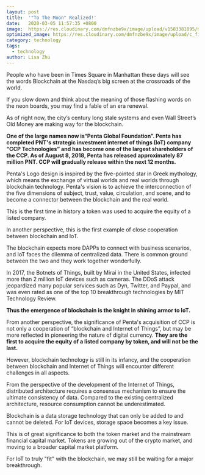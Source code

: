```yaml
---
layout: post
title:  '"To The Moon" Realized!'
date:   2020-03-05 11:57:35 +0800
image:  https://res.cloudinary.com/dmfnzbe9x/image/upload/v1583381895/moon_up6av0.png
optimized_image: https://res.cloudinary.com/dmfnzbe9x/image/upload/c_fill,h_171,w_325/v1583381895/moon_up6av0.png
category: technology
tags:
  - technology
author: Lisa Zhu
---
```


People who have been in Times Square in Manhattan these days will see the words Blockchain at the Nasdaq’s big screen at the crossroads of the world.

If you slow down and think about the meaning of those flashing words on the neon boards, you may find a fable of an era renewal.

As of right now, the city’s century long stale systems and even Wall Street’s Old Money are making way for the blockchain.

<strong>One of the large names now is“Penta Global Foundation”. Penta has completed PNT's strategic investment internet of things (IoT) company “CCP Technologies” and has become one of the largest shareholders of the CCP. As of August 8, 2018, Penta has released approximately 87 million PNT. CCP will gradually release within the next 12 months.</strong>

Penta's Logo design is inspired by the five-pointed star in Greek mythology, which means the exchange of virtual worlds and real worlds through blockchain technology. Penta's vision is to achieve the interconnection of the five dimensions of subject, trust, value, circulation, and scene, and to become a connector between the blockchain and the real world.

This is the first time in history a token was used to acquire the equity of a listed company.

In another perspective, this is the first example of close cooperation between blockchain and IoT.

The blockchain expects more DAPPs to connect with business scenarios, and IoT faces the dilemma of centralized data. There is common ground between the two and they work together wonderfully.

In 2017, the Botnets of Things, built by Mirai in the United States, infected more than 2 million IoT devices such as cameras. The DDoS attack jeopardized many popular services such as Dyn, Twitter, and Paypal, and was even rated as one of the top 10 breakthrough technologies by MIT Technology Review.

<strong>Thus the emergence of blockchain is the knight in shining armor to IoT.</strong>

From another perspective, the significance of Penta's acquisition of CCP is not only a cooperation of “blockchain and Internet of Things”, but may be more reflected in pioneering the nature of digital currency. <strong>They are the first to acquire the equity of a listed company by token, and will not be the last.</strong>

However, blockchain technology is still in its infancy, and the cooperation between blockchain and Internet of Things will encounter different challenges in all aspects.

From the perspective of the development of the Internet of Things, distributed architecture requires a consensus mechanism to ensure the ultimate consistency of data. Compared to the existing centralized architecture, resource consumption cannot be underestimated.

Blockchain is a data storage technology that can only be added to and cannot be deleted. For IoT devices, storage space becomes a key issue.

This is of great significance to both the token market and the mainstream financial capital market. Tokens are growing out of the crypto market, and moving to a broader capital market platform.

For IoT to truly "fit" with the blockchain, we may still be waiting for a major breakthrough.